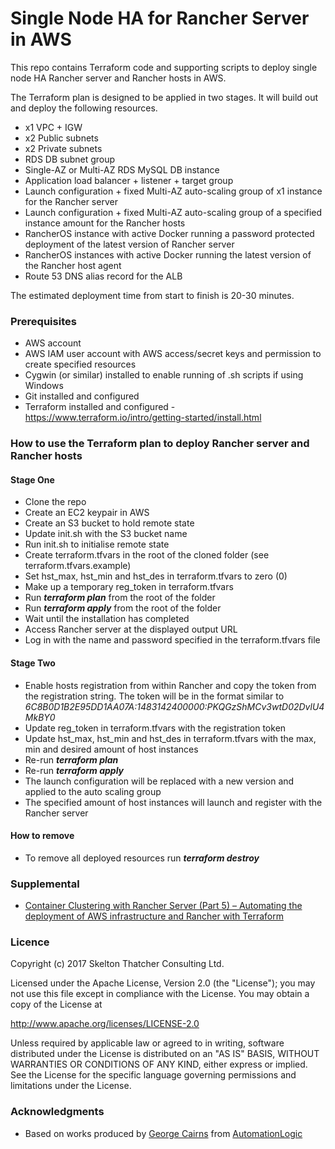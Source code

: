 # Single Node HA for Rancher Server in AWS

This repo contains Terraform code and supporting scripts to deploy single node HA Rancher server and Rancher hosts in AWS.

The Terraform plan is designed to be applied in two stages. It will build out and deploy the following resources.

* x1 VPC + IGW
* x2 Public subnets
* x2 Private subnets
* RDS DB subnet group
* Single-AZ or Multi-AZ RDS MySQL DB instance
* Application load balancer + listener + target group
* Launch configuration + fixed Multi-AZ auto-scaling group of x1 instance for the Rancher server
* Launch configuration + fixed Multi-AZ auto-scaling group of a specified instance amount for the Rancher hosts
* RancherOS instance with active Docker running a password protected deployment of the latest version of Rancher server
* RancherOS instances with active Docker running the latest version of the Rancher host agent
* Route 53 DNS alias record for the ALB

The estimated deployment time from start to finish is 20-30 minutes.

### Prerequisites

* AWS account
* AWS IAM user account with AWS access/secret keys and permission to create specified resources
* Cygwin (or similar) installed to enable running of .sh scripts if using Windows
* Git installed and configured
* Terraform installed and configured - https://www.terraform.io/intro/getting-started/install.html

### How to use the Terraform plan to deploy Rancher server and Rancher hosts

#### Stage One

* Clone the repo
* Create an EC2 keypair in AWS
* Create an S3 bucket to hold remote state
* Update init.sh with the S3 bucket name
* Run init.sh to initialise remote state
* Create terraform.tfvars in the root of the cloned folder (see terraform.tfvars.example)
* Set hst_max, hst_min and hst_des in terraform.tfvars to zero (0)
* Make up a temporary reg_token in terraform.tfvars
* Run ***terraform plan*** from the root of the folder
* Run ***terraform apply*** from the root of the folder
* Wait until the installation has completed
* Access Rancher server at the displayed output URL
* Log in with the name and password specified in the terraform.tfvars file

#### Stage Two
* Enable hosts registration from within Rancher and copy the token from the registration string. The token will be in the format similar to *6C8B0D1B2E95DD1AA07A:1483142400000:PKQGzShMCv3wtD02DvlU4MkBY0*
* Update reg_token in terraform.tfvars with the registration token
* Update hst_max, hst_min and hst_des in terraform.tfvars with the max, min and desired amount of host instances
* Re-run ***terraform plan***
* Re-run ***terraform apply***
* The launch configuration will be replaced with a new version and applied to the auto scaling group
* The specified amount of host instances will launch and register with the Rancher server

#### How to remove
* To remove all deployed resources run ***terraform destroy***

### Supplemental
*  [Container Clustering with Rancher Server (Part 5) – Automating the deployment of AWS infrastructure and Rancher with Terraform](https://skeltonthatcher.com/blog/container-clustering-rancher-server-part-5-automating-deployment-aws-infrastructure-rancher-terraform/)

### Licence

Copyright (c) 2017 Skelton Thatcher Consulting Ltd.

Licensed under the Apache License, Version 2.0 (the "License"); you may not use this file except in compliance with the License. You may obtain a copy of the License at

http://www.apache.org/licenses/LICENSE-2.0

Unless required by applicable law or agreed to in writing, software distributed under the License is distributed on an "AS IS" BASIS, WITHOUT WARRANTIES OR CONDITIONS OF ANY KIND, either express or implied. See the License for the specific language governing permissions and limitations under the License.

### Acknowledgments

* Based on works produced by [George Cairns](https://www.linkedin.com/in/george-cairns-9624b621/) from [AutomationLogic](http://www.automationlogic.com/)
